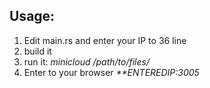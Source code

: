 ## Usage:
1) Edit main.rs and enter your IP to 36 line 
2) build it
3) run it: _*minicloud /path/to/files/*_
4) Enter to your browser _**ENTEREDIP:3005_
